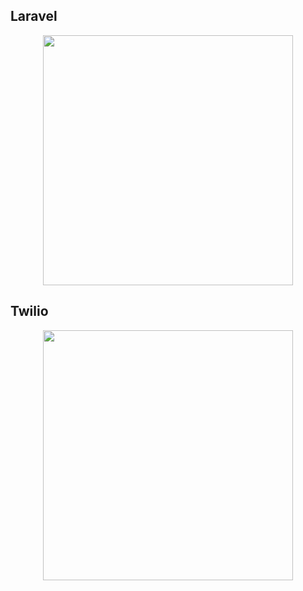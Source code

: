 ## Laravel

<p align="center"><a href="https://laravel.com" target="_blank"><img src="https://raw.githubusercontent.com/laravel/art/master/logo-lockup/5%20SVG/2%20CMYK/1%20Full%20Color/laravel-logolockup-cmyk-red.svg" width="400"></a></p>

## Twilio

<p align="center">
<p align="center"><a href="https://laravel.com" target="_blank"><img src="https://mms.businesswire.com/media/20221103006064/en/526457/22/Twilio_logo_red.jpg" width="400"></a></p>
</p>
